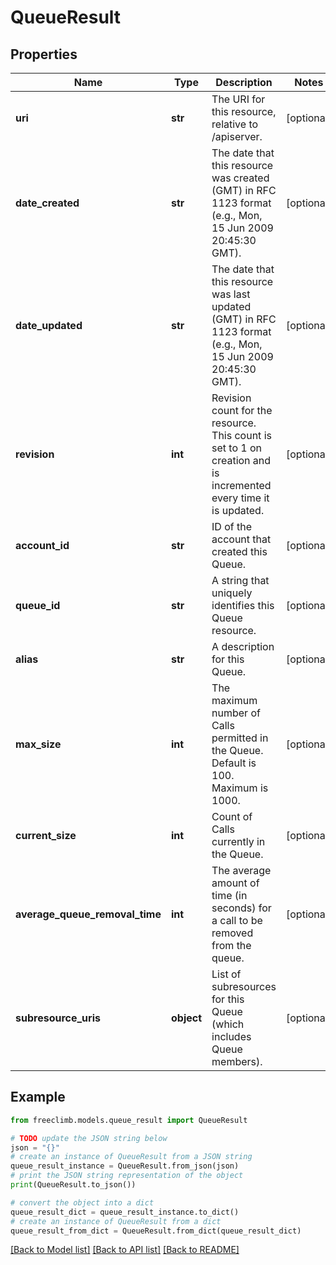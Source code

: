 # QueueResult


## Properties

Name | Type | Description | Notes
------------ | ------------- | ------------- | -------------
**uri** | **str** | The URI for this resource, relative to /apiserver. | [optional] 
**date_created** | **str** | The date that this resource was created (GMT) in RFC 1123 format (e.g., Mon, 15 Jun 2009 20:45:30 GMT). | [optional] 
**date_updated** | **str** | The date that this resource was last updated (GMT) in RFC 1123 format (e.g., Mon, 15 Jun 2009 20:45:30 GMT). | [optional] 
**revision** | **int** | Revision count for the resource. This count is set to 1 on creation and is incremented every time it is updated. | [optional] 
**account_id** | **str** | ID of the account that created this Queue. | [optional] 
**queue_id** | **str** | A string that uniquely identifies this Queue resource. | [optional] 
**alias** | **str** | A description for this Queue. | [optional] 
**max_size** | **int** | The maximum number of Calls permitted in the Queue. Default is 100. Maximum is 1000. | [optional] 
**current_size** | **int** | Count of Calls currently in the Queue. | [optional] 
**average_queue_removal_time** | **int** | The average amount of time (in seconds) for a call to be removed from the queue. | [optional] 
**subresource_uris** | **object** | List of subresources for this Queue (which includes Queue members). | [optional] 

## Example

```python
from freeclimb.models.queue_result import QueueResult

# TODO update the JSON string below
json = "{}"
# create an instance of QueueResult from a JSON string
queue_result_instance = QueueResult.from_json(json)
# print the JSON string representation of the object
print(QueueResult.to_json())

# convert the object into a dict
queue_result_dict = queue_result_instance.to_dict()
# create an instance of QueueResult from a dict
queue_result_from_dict = QueueResult.from_dict(queue_result_dict)
```
[[Back to Model list]](../README.md#documentation-for-models) [[Back to API list]](../README.md#documentation-for-api-endpoints) [[Back to README]](../README.md)


